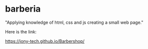 # barberia
"Applying knowledge of html, css and js creating a small web page."

Here is the link:

https://jony-tech.github.io/Barbershop/
